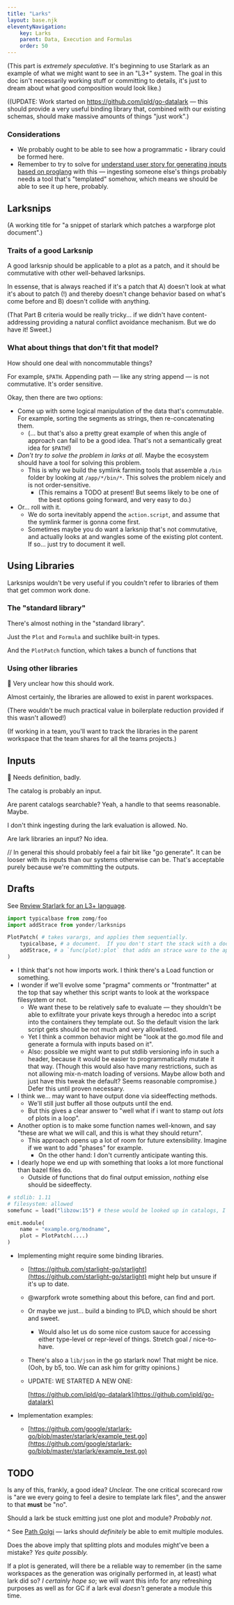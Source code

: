 ```yaml
---
title: "Larks"
layout: base.njk
eleventyNavigation: 
    key: Larks
    parent: Data, Execution and Formulas
    order: 50
---
```



(This part is *extremely speculative*.  It's beginning to use Starlark as an example of what we might want to see in an "L3+" system.  The goal in this doc isn't necessarily working stuff or committing to details, it's just to dream about what good composition would look like.)

((UPDATE: Work started on https://github.com/ipld/go-datalark — this should provide a very useful binding library that, combined with our existing schemas, should make massive amounts of things "just work".)

### Considerations

- We probably ought to be able to see how a programmatic ‣ library could be formed here.
- Remember to try to solve for [understand user story for generating inputs based on proglang](https://www.notion.so/understand-user-story-for-generating-inputs-based-on-proglang-dcde115cc8a141d3a255ddc3aa345d61) with this — ingesting someone else's things probably needs a tool that's "templated" somehow, which means we should be able to see it up here, probably.

## Larksnips

(A working title for "a snippet of starlark which patches a warpforge plot document".)

### Traits of a good Larksnip

A good larksnip should be applicable to a plot as a patch, and it should be commutative with other well-behaved larksnips.

In essense, that is always reached if it's a patch that A) doesn't look at what it's about to patch (!) and thereby doesn't change behavior based on what's come before and B) doesn't collide with anything.

(That Part B criteria would be really tricky... if we didn't have content-addressing providing a natural conflict avoidance mechanism.  But we do have it!  Sweet.)

### What about things that don't fit that model?

How should one deal with noncommutable things?

For example, `$PATH`.  Appending path — like any string append — is not commutative.  It's order sensitive.

Okay, then there are two options:

- Come up with some logical manipulation of the data that's commutable.  For example, sorting the segments as strings, then re-concatenating them.
    - (... but that's also a pretty great example of when this angle of approach can fail to be a good idea.  That's not a semantically great idea for `$PATH`!)
- *Don't try to solve the problem in larks at all*.  Maybe the ecosystem should have a tool for solving this problem.
    - This is why we build the symlink farming tools that assemble a `/bin` folder by looking at `/app/*/bin/*`.  This solves the problem nicely and is not order-sensitive.
        - (This remains a TODO at present!  But seems likely to be one of the best options going forward, and very easy to do.)
- Or... roll with it.
    - We do sorta inevitably append the `action.script`, and assume that the symlink farmer is gonna come first.
    - Sometimes maybe you do want a larksnip that's not commutative, and actually looks at and wangles some of the existing plot content.  If so... just try to document it well.

## Using Libraries

Larksnips wouldn't be very useful if you couldn't refer to libraries of them that get common work done.

### The "standard library"

There's almost nothing in the "standard library".

Just the `Plot` and `Formula` and suchlike built-in types.

And the `PlotPatch` function, which takes a bunch of functions that 

### Using other libraries

🚧 Very unclear how this should work.

Almost certainly, the libraries are allowed to exist in parent workspaces.

(There wouldn't be much practical value in boilerplate reduction provided if this wasn't allowed!)

(If working in a team, you'll want to track the libraries in the parent workspace that the team shares for all the teams projects.)

## Inputs

🚧 Needs definition, badly.

The catalog is probably an input.

Are parent catalogs searchable?  Yeah, a handle to that seems reasonable.  Maybe.

I don't think ingesting during the lark evaluation is allowed.  No.

Are lark libraries an input?  No idea.

// In general this should probably feel a fair bit like "go generate".  It can be looser with its inputs than our systems otherwise can be.  That's acceptable purely because we're committing the outputs.

## Drafts

See [Review Starlark for an L3+ language](https://www.notion.so/Review-Starlark-for-an-L3-language-58d5f76e959b4775b24cdc11a6a7c790).

```python
import typicalbase from zomg/foo
import addStrace from yonder/larksnips

PlotPatch( # takes varargs, and applies them sequentially.
	typicalbase, # a document.  If you don't start the stack with a doc, it's zero.
	addStrace, # a `func(plot):plot` that adds an strace ware to the apps folder.
)

```

- I think that's not how imports work.  I think there's a Load function or something.
- I wonder if we'll evolve some "pragma" comments or "frontmatter" at the top that say whether this script wants to look at the workspace filesystem or not.
    - We want these to be relatively safe to evaluate — they shouldn't be able to exfiltrate your private keys through a heredoc into a script into the containers they template out.  So the default vision the lark script gets should be not much and very allowlisted.
    - Yet I think a common behavior might be "look at the go.mod file and generate a formula with inputs based on it".
    - Also: possible we might want to put stdlib versioning info in such a header, because it would be easier to programmatically mutate it that way.  (Though this would also have many restrictions, such as not allowing mix-n-match loading of versions.  Maybe allow both and just have this tweak the default?  Seems reasonable compromise.)  Defer this until proven necessary.
- I think we... may want to have output done via sideeffecting methods.
    - We'll still just buffer all those outputs until the end.
    - But this gives a clear answer to "well what if i want to stamp out *lots* of plots in a loop".
- Another option is to make some function names well-known, and say "these are what we will call, and this is what they should return".
    - This approach opens up a lot of room for future extensibility.  Imagine if we want to add "phases" for example.
        - On the other hand: I don't currently anticipate wanting this.
- I dearly hope we end up with something that looks a lot more functional than bazel files do.
    - Outside of functions that do final output emission, *nothing* else should be sideeffecty.

```python
# stdlib: 1.11
# filesystem: allowed
somefunc = load("libzow:15") # these would be looked up in catalogs, I guess?

emit.module(
	name = "example.org/modname",
	plot = PlotPatch(....)
)
```

- Implementing might require some binding libraries.
    - [https://github.com/starlight-go/starlight](https://github.com/starlight-go/starlight) might help but unsure if it's up to date.
    - @warpfork  wrote something about this before, can find and port.
    - Or maybe we just... build a binding to IPLD, which should be short and sweet.
        - Would also let us do some nice custom sauce for accessing either type-level or repr-level of things.  Stretch goal / nice-to-have.
    - There's also a `lib/json` in the go starlark now!  That might be nice.  (Ooh, by b5, too.  We can ask him for gritty opinions.)
    - UPDATE: WE STARTED A NEW ONE:
        
        [https://github.com/ipld/go-datalark](https://github.com/ipld/go-datalark)
        
- Implementation examples:
    - [https://github.com/google/starlark-go/blob/master/starlark/example_test.go](https://github.com/google/starlark-go/blob/master/starlark/example_test.go)

## TODO

Is any of this, frankly, a good idea?  *Unclear.*  The one critical scorecard row is "are we every going to feel a desire to template lark files", and the answer to that **must** be "no".

Should a lark be stuck emitting just one plot and module?  *Probably not*.

^ See [Path Golgi](https://www.notion.so/Path-Golgi-32f6cea9bb8c47b5ba4610d2e5fa4bd6) — larks should *definitely* be able to emit multiple modules.

Does the above imply that splitting plots and modules might've been a mistake?  *Yes quite possibly.*

If a plot is generated, will there be a reliable way to remember (in the same workspaces as the generation was originally performed in, at least) what lark did so?  *I certainly hope so*; we will want this info for any refreshing purposes as well as for GC if a lark eval *doesn't* generate a module this time.